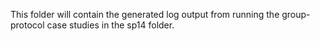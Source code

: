 This folder will contain the generated log output from running the
group-protocol case studies in the sp14 folder.